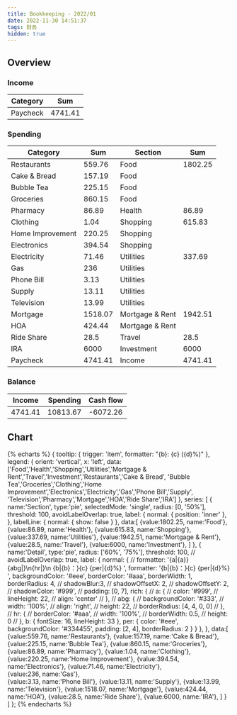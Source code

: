 ```yaml
---
title: Bookkeeping - 2022/01
date: 2022-11-30 14:51:37
tags: 财务
hidden: true
---
```


## Overview

### Income

| Category         | Sum     |
| ---------------- | ------- |
| Paycheck         | 4741.41 |

### Spending

| Category         | Sum     | Section         | Sum     |
| ---------------- | ------- | --------------- | ------- |
| Restaurants      | 559.76  | Food            | 1802.25 |
| Cake & Bread     | 157.19  | Food            |         |
| Bubble Tea       | 225.15  | Food            |         |
| Groceries        | 860.15  | Food            |         |
| Pharmacy         | 86.89   | Health          | 86.89   |
| Clothing         | 1.04    | Shopping        | 615.83  |
| Home Improvement | 220.25  | Shopping        |         |
| Electronics      | 394.54  | Shopping        |         |
| Electricity      | 71.46   | Utilities       | 337.69  |
| Gas              | 236     | Utilities       |         |
| Phone Bill       | 3.13    | Utilities       |         |
| Supply           | 13.11   | Utilities       |         |
| Television       | 13.99   | Utilities       |         |
| Mortgage         | 1518.07 | Mortgage & Rent | 1942.51 |
| HOA              | 424.44  | Mortgage & Rent |         |
| Ride Share       | 28.5    | Travel          | 28.5    |
| IRA              | 6000    | Investment      | 6000    |
| Paycheck         | 4741.41 | Income          | 4741.41 |

### Balance

| Income    | Spending  | Cash flow     |
| --------- | --------- | ------------- |
| 4741.41   | 10813.67  | -6072.26      |

## Chart

{% echarts %}
{
    tooltip: {
        trigger: 'item',
        formatter: "{b}: {c} ({d}%)"
    },
    legend: {
        orient: 'vertical',
        x: 'left',
        data:['Food','Health','Shopping','Utilities','Mortgage & Rent','Travel','Investment','Restaurants','Cake & Bread',
        'Bubble Tea','Groceries','Clothing','Home Improvement','Electronics','Electricity','Gas','Phone Bill','Supply',
        'Television','Pharmacy','Mortgage','HOA','Ride Share','IRA']
    },
    series: [
        {
            name:'Section',
            type:'pie',
            selectedMode: 'single',
            radius: [0, '50%'],
            threshold: 100,
            avoidLabelOverlap: true,
            label: {
                normal: {
                    position: 'inner'
                },
            },
            labelLine: {
                normal: {
                    show: false
                }
            },
            data:[
                {value:1802.25, name:'Food'},
                {value:86.89, name:'Health'},
                {value:615.83, name:'Shopping'},
                {value:337.69, name:'Utilities'},
                {value:1942.51, name:'Mortgage & Rent'},
                {value:28.5, name:'Travel'},
                {value:6000, name:'Investment'},
            ]
        },
        {
            name:'Detail',
            type:'pie',
            radius: ['60%', '75%'],
            threshold: 100,
            // avoidLabelOverlap: true,
            label: {
                normal: {
                    // formatter: '{a|{a}}{abg|}\n{hr|}\n  {b|{b}：}{c}  {per|{d}%}  ',
                    formatter: '{b|{b}：}{c}  {per|{d}%}  ',
                    backgroundColor: '#eee',
                    borderColor: '#aaa',
                    borderWidth: 1,
                    borderRadius: 4,
                    // shadowBlur:3,
                    // shadowOffsetX: 2,
                    // shadowOffsetY: 2,
                    // shadowColor: '#999',
                    // padding: [0, 7],
                    rich: {
                        // a: {
                        //    color: '#999',
                        //    lineHeight: 22,
                        //    align: 'center'
                        // },
                        // abg: {
                        //     backgroundColor: '#333',
                        //     width: '100%',
                        //     align: 'right',
                        //     height: 22,
                        //     borderRadius: [4, 4, 0, 0]
                        // },
                        // hr: {
                        //    borderColor: '#aaa',
                        //    width: '100%',
                        //    borderWidth: 0.5,
                        //    height: 0
                        // },
                        b: {
                            fontSize: 16,
                            lineHeight: 33
                        },
                        per: {
                            color: '#eee',
                            backgroundColor: '#334455',
                            padding: [2, 4],
                            borderRadius: 2
                        }
                    }
                },
            },
            data:[
                {value:559.76, name:'Restaurants'},
                {value:157.19, name:'Cake & Bread'},
                {value:225.15, name:'Bubble Tea'},
                {value:860.15, name:'Groceries'},
                {value:86.89, name:'Pharmacy'},
                {value:1.04, name:'Clothing'},
                {value:220.25, name:'Home Improvement'},
                {value:394.54, name:'Electronics'},
                {value:71.46, name:'Electricity'},   
                {value:236, name:'Gas'},             
                {value:3.13, name:'Phone Bill'},
                {value:13.11, name:'Supply'},
                {value:13.99, name:'Television'},
                {value:1518.07, name:'Mortgage'},
                {value:424.44, name:'HOA'},
                {value:28.5, name:'Ride Share'},
                {value:6000, name:'IRA'},
            ]
        }
    ]
};
{% endecharts %}